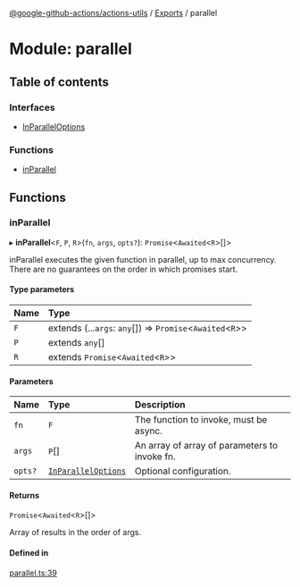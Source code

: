 [@google-github-actions/actions-utils](../README.md) / [Exports](../modules.md) / parallel

# Module: parallel

## Table of contents

### Interfaces

- [InParallelOptions](../interfaces/parallel.InParallelOptions.md)

### Functions

- [inParallel](parallel.md#inparallel)

## Functions

### inParallel

▸ **inParallel**\<`F`, `P`, `R`\>(`fn`, `args`, `opts?`): `Promise`\<`Awaited`\<`R`\>[]\>

inParallel executes the given function in parallel, up to max concurrency.
There are no guarantees on the order in which promises start.

#### Type parameters

| Name | Type |
| :------ | :------ |
| `F` | extends (...`args`: `any`[]) => `Promise`\<`Awaited`\<`R`\>\> |
| `P` | extends `any`[] |
| `R` | extends `Promise`\<`Awaited`\<`R`\>\> |

#### Parameters

| Name | Type | Description |
| :------ | :------ | :------ |
| `fn` | `F` | The function to invoke, must be async. |
| `args` | `P`[] | An array of array of parameters to invoke fn. |
| `opts?` | [`InParallelOptions`](../interfaces/parallel.InParallelOptions.md) | Optional configuration. |

#### Returns

`Promise`\<`Awaited`\<`R`\>[]\>

Array of results in the order of args.

#### Defined in

[parallel.ts:39](https://github.com/google-github-actions/actions-utils/blob/main/src/parallel.ts#L39)
